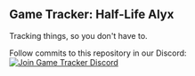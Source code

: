 ## Game Tracker: Half-Life Alyx

Tracking things, so you don't have to.

Follow commits to this repository in our Discord:  
[![Join Game Tracker Discord](https://discordapp.com/api/guilds/467730051622764565/embed.png?style=banner2)](https://discord.gg/A42bC9tjsC)

